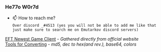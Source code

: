 ### He77o W0r7d
  
- 📫 How to reach me?  
`Over discord ឵឵឵_#4513 (yes you will not be able to add me like that just make sure to search me on Emutarkov discord servers)`  
  
[EFT Newest Game Client](https://maoci.eu/?eft) - _Gathered directly from official website_  
[Tools for Converting](https://maoci.eu/?tools) - _md5, dec to hex(and rev.), base64, colors_
